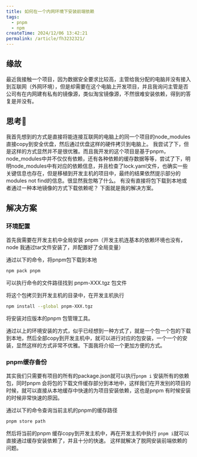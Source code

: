 ```yaml
---
title: 如何在一个内网环境下安装前端依赖
tags:
  - pnpm
  - npm
createTime: 2024/12/06 13:42:21
permalink: /article/fh3232321/
---
```


## 缘故

最近我接触一个项目，因为数据安全要求比较高，主管给我分配的电脑并没有接入到互联网（外网环境），但是却需要在这个电脑上开发项目，并且我询问主管是否公司有在内网建有私有的镜像源，类似淘宝镜像源，不然很难安装依赖，得到的答复是并没有。

## 思考🤔

我首先想到的方式是直接将能连接互联网的电脑上的同一个项目的node_modules直接copy到安全优盘，然后通过优盘这样的硬件拷贝到电脑上。
我尝试了下，但是这样的方式显然并不是很优雅。而且我开发的这个项目是基于pnpm，node_modules中并不仅仅有依赖，还有各种依赖的缓存数据等等，尝试了下，明明node_modules中有对应的依赖信息，并且检查了lock.yaml文件，也确实一些关键信息也存在，但是移植到开发主机的项目中，最终的结果依然提示部分的modules not find的信息。很显然我忽略了什么。
有没有直接将包下载到本地或者通过一种本地镜像的方式下载依赖呢？ 下面就是我的解决方案。

## 解决方案

### 环境配置

首先我需要在开发主机中全局安装 pnpm（开发主机连基本的依赖环境也没有，node 我通过tar文件安装了，并配置好了全局变量） 

通过以下的命令，将pnpm包下载到本地

```bash
npm pack pnpm

```

可以执行命令的文件路径找到 pnpm-XXX.tgz 包文件

将这个包拷贝到开发主机的目录中，在开发主机执行

``` bash
npm install --global pnpm-XXX.tgz

```

将安装对应版本的pnpm 包管理工具。

通过以上的环境安装的方式，似乎已经想到一种方式了，就是一个包一个包的下载到本地，然后全部copy到开发主机中，就可以进行对应的包安装，一个一个的安装，显然这样的方式非常不优雅。下面我将介绍一个更加方便的方式。

### pnpm缓存备份
其实我们只需要有项目的所有的package.json就可以执行```pnpm i```
安装所有的依赖包，同时pnpm 会将包的下载文件缓存部分到本地中，这样我们在开发别的项目的时候，就可以直接从本地缓存中快速的为项目安装依赖，这也是pnpm 有时候安装的时候非常快速的原因。

通过以下的命令查询当前主机的pnpm的缓存路径

``` bash
pnpm store path

```

然后将当前的pnpm 缓存copy到开发主机中，再在开发主机中执行 ```pnpm i```就可以直接通过缓存安装依赖了，并且十分的快速。
这样就解决了脱网安装前端依赖的问题。
